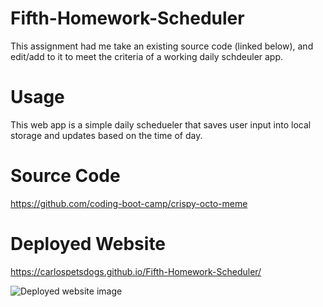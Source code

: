 # Fifth-Homework-Scheduler
This assignment had me take an existing source code (linked below), and edit/add to it to meet the criteria of a working daily schdeuler app.

# Usage 
This web app is a simple daily schedueler that saves user input into local storage and updates based on the time of day.

# Source Code 
https://github.com/coding-boot-camp/crispy-octo-meme

# Deployed Website
https://carlospetsdogs.github.io/Fifth-Homework-Scheduler/

![Deployed website image](./assets/Screenshot%202024-03-07%20at%201.39.47 PM.png)

